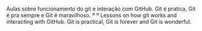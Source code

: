 Aulas sobre funcionamento do git e interação com GitHub.
Git é pratica, Git é pra sempre e Git é maravilhoso.
º
º
Lessons on how git works and interacting with GitHub.
Git is practical, Git is forever and Git is wonderful.

